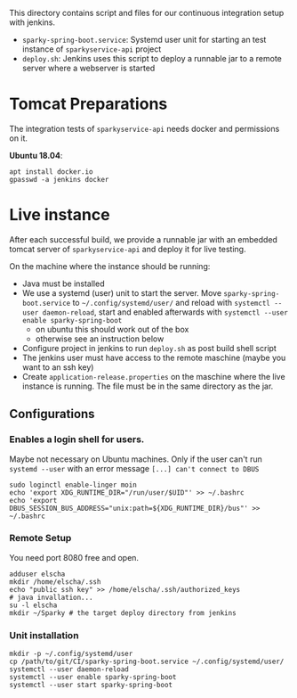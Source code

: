 This directory contains script and files for our continuous integration setup with jenkins.

- `sparky-spring-boot.service`: Systemd user unit for starting an test instance of `sparkyservice-api` project
- `deploy.sh`: Jenkins uses this script to deploy a runnable jar to a remote server where a webserver is started

# Tomcat Preparations
The integration tests of `sparkyservice-api` needs docker and permissions on it.

**Ubuntu 18.04**:

    apt install docker.io
    gpasswd -a jenkins docker
    
# Live instance
After each successful build, we provide a runnable jar with an embedded tomcat server of `sparkyservice-api` and deploy it for live testing. 

On the machine where the instance should be running:

- Java must be installed
- We use a systemd (user) unit to start the server. Move `sparky-spring-boot.service` to `~/.config/systemd/user/` and reload with `systemctl --user daemon-reload`, start and enabled afterwards with `systemctl --user enable sparky-spring-boot`
    - on ubuntu this should work out of the box
    - otherwise see an instruction below
- Configure project in jenkins to run `deploy.sh` as post build shell script
- The jenkins user must have access to the remote maschine (maybe you want to an ssh key)
- Create `application-release.properties` on the maschine where the live instance is running. The file must be in the same directory as the jar. 

## Configurations


### Enables a login shell for users.
Maybe not necessary on Ubuntu machines. Only if the user can't run `systemd --user` with an error message `[...] can't connect to DBUS`

    sudo loginctl enable-linger moin
    echo 'export XDG_RUNTIME_DIR="/run/user/$UID"' >> ~/.bashrc
    echo 'export DBUS_SESSION_BUS_ADDRESS="unix:path=${XDG_RUNTIME_DIR}/bus"' >> ~/.bashrc
    
    
### Remote Setup

You need port 8080 free and open.

    adduser elscha
    mkdir /home/elscha/.ssh
    echo "public ssh key" >> /home/elscha/.ssh/authorized_keys
    # java invallation...
    su -l elscha
    mkdir ~/Sparky # the target deploy directory from jenkins

    
### Unit installation

    mkdir -p ~/.config/systemd/user
    cp /path/to/git/CI/sparky-spring-boot.service ~/.config/systemd/user/
    systemctl --user daemon-reload
    systemctl --user enable sparky-spring-boot
    systemctl --user start sparky-spring-boot

    
